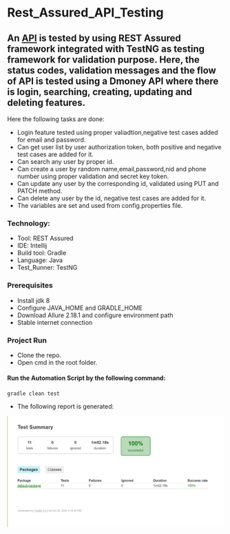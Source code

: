 # Rest_Assured_API_Testing

## An [API](http://dmoney.professionaltrainingbd.com) is tested by using REST Assured framework integrated with TestNG as testing framework for validation purpose. Here, the status codes, validation messages and the flow of API is tested using a Dmoney API where there is login, searching, creating, updating and deleting features.
Here the following tasks are done:
- Login feature tested using proper valiadtion,negative test cases added for email and password.
- Can get user list by user authorization token, both positive and negative test cases are added for it.
- Can search any user by proper id.
- Can create a user by random name,email,password,nid and phone number using proper validation and secret key token.
- Can update any user by the corresponding id, validated using PUT and PATCH method.
- Can delete any user by the id, negative test cases are added for it.
- The variables are set and used from config.properties file.
### Technology: </br>
- Tool: REST Assured
- IDE: Intellij
- Build tool: Gradle
- Language: Java
- Test_Runner: TestNG

### Prerequisites</br>
- Install jdk 8 
- Configure JAVA_HOME and GRADLE_HOME
- Download Allure 2.18.1 and configure environment path
- Stable internet connection

### Project Run
- Clone the repo.
- Open cmd in the root folder.
#### Run the Automation Script by the following command:
 ```
 gradle clean test 
 ```
- The following report is generated:


![Sample report](https://github.com/Tonmoy61/Rest_Assured_API_Testing/blob/master/report/report.png)



